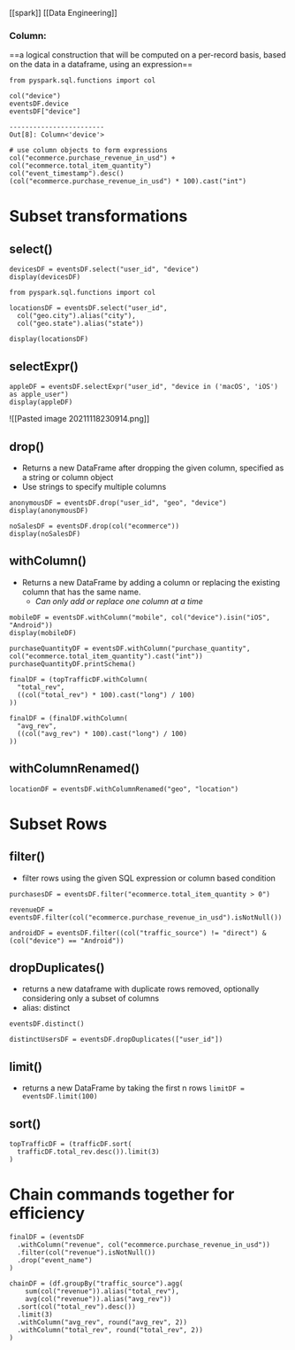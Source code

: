 [[spark]] [[Data Engineering]]
### Column:
==a logical construction that will be computed on a per-record basis, based on the data in a dataframe, using an expression==

```
from pyspark.sql.functions import col

col("device")
eventsDF.device
eventsDF["device"]

------------------------
Out[8]: Column<'device'>

# use column objects to form expressions
col("ecommerce.purchase_revenue_in_usd") + col("ecommerce.total_item_quantity")
col("event_timestamp").desc()
(col("ecommerce.purchase_revenue_in_usd") * 100).cast("int")
```

# Subset transformations
## select()
```
devicesDF = eventsDF.select("user_id", "device")
display(devicesDF)

from pyspark.sql.functions import col

locationsDF = eventsDF.select("user_id", 
  col("geo.city").alias("city"),
  col("geo.state").alias("state"))

display(locationsDF)
```

## selectExpr()
```
appleDF = eventsDF.selectExpr("user_id", "device in ('macOS', 'iOS') as apple_user")
display(appleDF)
```
![[Pasted image 20211118230914.png]]

## drop()
- Returns a new DataFrame after dropping the given column, specified as a string or column object
- Use strings to specify multiple columns
```
anonymousDF = eventsDF.drop("user_id", "geo", "device")
display(anonymousDF)

noSalesDF = eventsDF.drop(col("ecommerce"))
display(noSalesDF)
```

## withColumn()
- Returns a new DataFrame by adding a column or replacing the existing column that has the same name.
    - *Can only add or replace one column at a time*
```
mobileDF = eventsDF.withColumn("mobile", col("device").isin("iOS", "Android"))
display(mobileDF)

purchaseQuantityDF = eventsDF.withColumn("purchase_quantity", col("ecommerce.total_item_quantity").cast("int"))
purchaseQuantityDF.printSchema()

finalDF = (topTrafficDF.withColumn(
  "total_rev",
  ((col("total_rev") * 100).cast("long") / 100)
))

finalDF = (finalDF.withColumn(
  "avg_rev",
  ((col("avg_rev") * 100).cast("long") / 100)
))
```

## withColumnRenamed()
`locationDF = eventsDF.withColumnRenamed("geo", "location")`

# Subset Rows
## filter()
- filter rows using the given SQL expression or column based condition
```
purchasesDF = eventsDF.filter("ecommerce.total_item_quantity > 0")

revenueDF = eventsDF.filter(col("ecommerce.purchase_revenue_in_usd").isNotNull())

androidDF = eventsDF.filter((col("traffic_source") != "direct") & (col("device") == "Android"))
```

## dropDuplicates()
- returns a new dataframe with duplicate rows removed, optionally considering only a subset of columns
- alias: distinct
```
eventsDF.distinct()

distinctUsersDF = eventsDF.dropDuplicates(["user_id"])
```

## limit()
- returns a new DataFrame by taking the first n rows
`limitDF = eventsDF.limit(100)`

## sort()
```
topTrafficDF = (trafficDF.sort(
  trafficDF.total_rev.desc()).limit(3)
)
```

# Chain commands together for efficiency
```
finalDF = (eventsDF
  .withColumn("revenue", col("ecommerce.purchase_revenue_in_usd"))
  .filter(col("revenue").isNotNull())
  .drop("event_name")
)

chainDF = (df.groupBy("traffic_source").agg(
    sum(col("revenue")).alias("total_rev"),
    avg(col("revenue")).alias("avg_rev"))
  .sort(col("total_rev").desc())
  .limit(3)
  .withColumn("avg_rev", round("avg_rev", 2))
  .withColumn("total_rev", round("total_rev", 2))
)
```